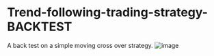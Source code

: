 # Trend-following-trading-strategy-BACKTEST
 A back test on a simple moving cross over strategy. 
![image](https://user-images.githubusercontent.com/65280357/120912034-e74e7600-c659-11eb-9e62-d6e79665e9f3.png)
